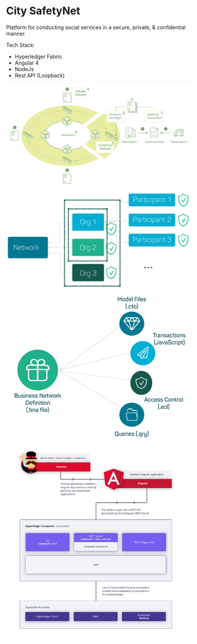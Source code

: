 # City SafetyNet

Platform for conducting social services in a secure, private, &amp; confidential manner.

Tech Stack: 
- Hyperledger Fabric
- Angular 4
- NodeJs
- Rest API (Loopback) 

![Screenshot](1.png)
![Screenshot](2.png)
![Screenshot](3.png)
![Screenshot](4.svg)

